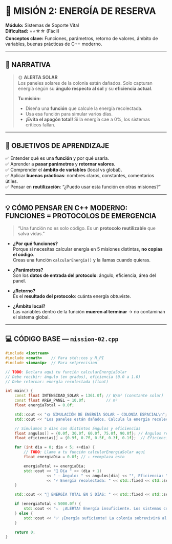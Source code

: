 # 🚀 MISIÓN 2: ENERGÍA DE RESERVA
**Módulo:** Sistemas de Soporte Vital  
**Dificultad:** ⭐⭐☆☆ (Fácil)  
**Conceptos clave:** Funciones, parámetros, retorno de valores, ámbito de variables, buenas prácticas de C++ moderno.

---

## 📖 NARRATIVA
> 🌞 **ALERTA SOLAR**  
> Los paneles solares de la colonia están dañados. Solo capturan energía según su **ángulo respecto al sol** y su **eficiencia actual**.  
>  
> **Tu misión:**  
> - Diseña una **función** que calcule la energía recolectada.  
> - Usa esa función para simular varios días.  
> - **¡Evita el apagón total!** Si la energía cae a 0%, los sistemas críticos fallan.

---

## 🎯 OBJETIVOS DE APRENDIZAJE
✅ Entender qué es una **función** y por qué usarla.  
✅ Aprender a **pasar parámetros** y **retornar valores**.  
✅ Comprender el **ámbito de variables** (local vs global).  
✅ Aplicar **buenas prácticas**: nombres claros, constantes, comentarios útiles.  
✅ Pensar en **reutilización**: “¿Puedo usar esta función en otras misiones?”

---

## 💡 CÓMO PENSAR EN C++ MODERNO: FUNCIONES = PROTOCOLOS DE EMERGENCIA

> “Una función no es solo código. Es un **protocolo reutilizable** que salva vidas.”

- **¿Por qué funciones?**  
  Porque si necesitas calcular energía en 5 misiones distintas, **no copias el código**.  
  Creas una función `calcularEnergia()` y la llamas cuando quieras.

- **¿Parámetros?**  
  Son los **datos de entrada del protocolo**: ángulo, eficiencia, área del panel.

- **¿Retorno?**  
  Es el **resultado del protocolo**: cuánta energía obtuviste.

- **¿Ámbito local?**  
  Las variables dentro de la función **mueren al terminar** → no contaminan el sistema global.

---

## 💻 CÓDIGO BASE — `mission-02.cpp`

```cpp
#include <iostream>
#include <cmath>    // Para std::cos y M_PI
#include <iomanip>  // Para setprecision

// TODO: Declara aquí tu función calcularEnergiaSolar
// Debe recibir: ángulo (en grados), eficiencia (0.0 a 1.0)
// Debe retornar: energía recolectada (float)

int main() {
    const float INTENSIDAD_SOLAR = 1361.0f; // W/m² (constante solar)
    const float AREA_PANEL = 10.0f;         // m²
    float energiaTotal = 0.0f;

    std::cout << "🌞 SIMULACIÓN DE ENERGÍA SOLAR — COLONIA ESPACIAL\n";
    std::cout << "Los paneles están dañados. Calcula la energía recolectada por día.\n\n";

    // Simulamos 5 días con distintos ángulos y eficiencias
    float angulos[] = {0.0f, 30.0f, 60.0f, 75.0f, 90.0f}; // Ángulos respecto al sol
    float eficiencias[] = {0.9f, 0.7f, 0.5f, 0.3f, 0.1f};  // Eficiencia degradada

    for (int dia = 0; dia < 5; ++dia) {
        // TODO: Llama a tu función calcularEnergiaSolar aquí
        float energiaDia = 0.0f; // ← reemplaza esto

        energiaTotal += energiaDia;
        std::cout << "📅 Día " << (dia + 1) 
                  << " — Ángulo: " << angulos[dia] << "°, Eficiencia: " << eficiencias[dia] * 100 << "%\n"
                  << "⚡ Energía recolectada: " << std::fixed << std::setprecision(2) << energiaDia << " W\n\n";
    }

    std::cout << "🔋 ENERGÍA TOTAL EN 5 DÍAS: " << std::fixed << std::setprecision(2) << energiaTotal << " W\n";

    if (energiaTotal < 5000.0f) {
        std::cout << "⚠️  ¡ALERTA! Energía insuficiente. Los sistemas críticos podrían fallar.\n";
    } else {
        std::cout << "✅ ¡Energía suficiente! La colonia sobrevivirá al menos una semana.\n";
    }

    return 0;
}
